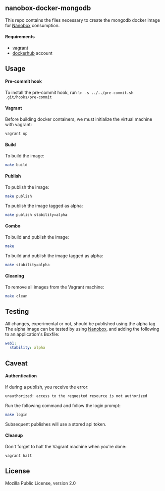 ## nanobox-docker-mongodb

This repo contains the files necessary to create the mongodb docker image for [Nanobox](http://nanobox.io) consumption.

#### Requirements

* [vagrant](vagrantup.com)
* [dockerhub](hub.docker.com) account

## Usage

#### Pre-commit hook

To install the pre-commit hook, run `ln -s ../../pre-commit.sh .git/hooks/pre-commit`

#### Vagrant

Before building docker containers, we must initialize the virtual machine with vagrant:

```bash
vagrant up
```

#### Build

To build the image:

```bash
make build
```

#### Publish

To publish the image:

```bash
make publish
```

To publish the image tagged as alpha:

```bash
make publish stability=alpha
```

#### Combo

To build and publish the image:

```bash
make
```

To build and publish the image tagged as alpha:

```bash
make stability=alpha
```

#### Cleaning

To remove all images from the Vagrant machine:

```bash
make clean
```

## Testing

All changes, experimental or not, should be published using the alpha tag. The alpha image can be tested by using [Nanobox](http://nanobox.io), and adding the following to an application's Boxfile:

```yaml
web1:
  stability: alpha
```

## Caveat

#### Authentication

If during a publish, you receive the error:

```bash
unauthorized: access to the requested resource is not authorized
```

Run the following command and follow the login prompt:

```bash
make login
```

Subsequent publishes will use a stored api token.

#### Cleanup

Don't forget to halt the Vagrant machine when you're done:

```bash
vagrant halt
```

## License

Mozilla Public License, version 2.0
